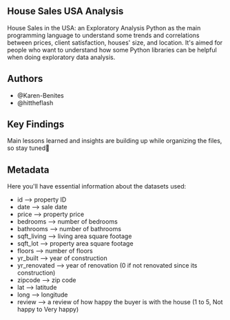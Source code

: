 ## House Sales USA Analysis
House Sales in the USA: an Exploratory Analysis Python as the main programming language to understand some trends and correlations between prices, client satisfaction, houses' size, and location. It's aimed for people who want to understand how some Python libraries can be helpful when doing exploratory data analysis.

## Authors
- @Karen-Benites
- @hittheflash

## Key Findings
Main lessons learned and insights are building up while organizing the files, so stay tuned🚀

## Metadata
Here you'll have essential information about the datasets used:
- id --> property ID
- date --> sale date
- price --> property price
- bedrooms --> number of bedrooms
- bathrooms --> number of bathrooms
- sqft_living --> living area square footage
- sqft_lot --> property area square footage
- floors --> number of floors
- yr_built --> year of construction
- yr_renovated --> year of renovation (0 if not renovated since its construction)
- zipcode --> zip code
- lat --> latitude
- long --> longitude
- review --> a review of how happy the buyer is with the house (1 to 5, Not happy to Very happy)
